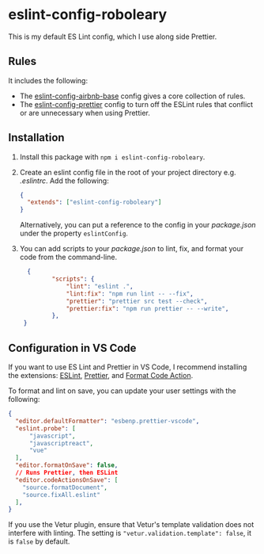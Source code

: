 # eslint-config-roboleary

This is my default ES Lint config, which I use along side Prettier.

## Rules

It includes the following:
- The [eslint-config-airbnb-base](https://www.npmjs.com/package/eslint-config-airbnb-base) config gives a core collection of rules.
- The [eslint-config-prettier](https://github.com/prettier/eslint-config-prettier) config to turn off the ESLint rules that conflict or are unnecessary when using Prettier.

## Installation

1. Install this package with `npm i eslint-config-roboleary`.
1. Create an eslint config file in the root of your project directory e.g. _.eslintrc_. Add the following:

   ```json
   {
     "extends": ["eslint-config-roboleary"]
   }
   ```

   Alternatively, you can put a reference to the config in your _package.json_ under the property `eslintConfig`.

1. You can add scripts to your _package.json_ to lint, fix, and format your code from the command-line.

   ```json
	 {
			"scripts": {
				"lint": "eslint .",
				"lint:fix": "npm run lint -- --fix",
				"prettier": "prettier src test --check",
				"prettier:fix": "npm run prettier -- --write",
			},
	}
   ```

## Configuration in VS Code

If you want to use ES Lint and Prettier in VS Code, I recommend installing the extensions: [ESLint](https://marketplace.visualstudio.com/items?itemName=dbaeumer.vscode-eslint), [Prettier](https://marketplace.visualstudio.com/items?itemName=esbenp.prettier-vscode), and [Format Code Action](https://marketplace.visualstudio.com/items?itemName=rohit-gohri.format-code-action&ssr=false#review-details).

To format and lint on save, you can update your user settings with the following:

```json
{
  "editor.defaultFormatter": "esbenp.prettier-vscode",
  "eslint.probe": [
      "javascript",
      "javascriptreact",
      "vue"
  ],
  "editor.formatOnSave": false,
  // Runs Prettier, then ESLint
  "editor.codeActionsOnSave": [
    "source.formatDocument",
    "source.fixAll.eslint"
  ],
}
```

If you use the Vetur plugin, ensure that Vetur's template validation does not interfere with linting. The setting is `"vetur.validation.template": false`, it is `false` by default.
